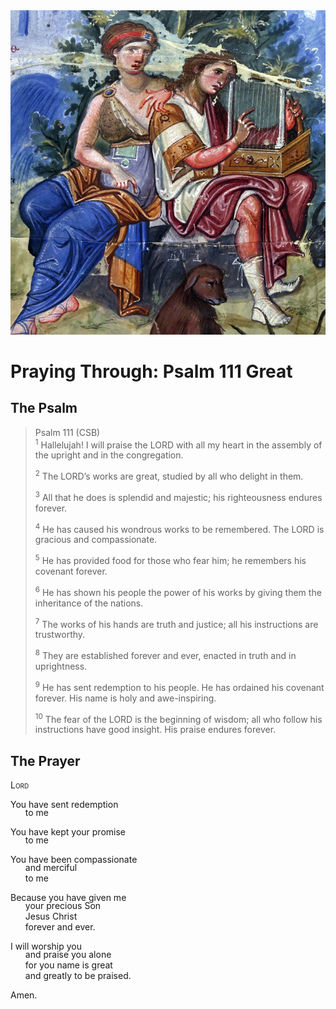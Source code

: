 <img class="intro-right" src="art-paris-psalter.jpg">

<style>
  li {list-style-type: none;}
  p + ul {
    margin-top: -18px;
}
</style>

# Praying Through: Psalm 111 Great

## The Psalm

>Psalm 111 (CSB)  
><sup>1</sup> Hallelujah! I will praise the LORD with all my heart in the assembly of the upright and in the congregation. 
>
><sup>2</sup> The LORD’s works are great, studied by all who delight in them. 
>
><sup>3</sup> All that he does is splendid and majestic; his righteousness endures forever. 
>
><sup>4</sup> He has caused his wondrous works to be remembered. The LORD is gracious and compassionate. 
>
><sup>5</sup> He has provided food for those who fear him; he remembers his covenant forever. 
>
><sup>6</sup> He has shown his people the power of his works by giving them the inheritance of the nations. 
>
><sup>7</sup> The works of his hands are truth and justice; all his instructions are trustworthy. 
>
><sup>8</sup> They are established forever and ever, enacted in truth and in uprightness. 
>
><sup>9</sup> He has sent redemption to his people. He has ordained his covenant forever. His name is holy and awe-inspiring. 
>
><sup>10</sup> The fear of the LORD is the beginning of wisdom; all who follow his instructions have good insight. His praise endures forever.

## The Prayer

<div style="font-variant: small-caps;">
Lord
</div>

You have sent redemption
* to me

You have kept your promise
* to me

You have been compassionate
* and merciful
* to me

Because you have given me
* your precious Son
* Jesus Christ
* forever and ever.

I will worship you
* and praise you alone
* for you name is great
* and greatly to be praised.

Amen.
